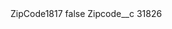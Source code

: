 <?xml version="1.0" encoding="UTF-8"?>
<CustomMetadata xmlns="http://soap.sforce.com/2006/04/metadata" xmlns:xsi="http://www.w3.org/2001/XMLSchema-instance" xmlns:xsd="http://www.w3.org/2001/XMLSchema">
    <label>ZipCode1817</label>
    <protected>false</protected>
    <values>
        <field>Zipcode__c</field>
        <value xsi:type="xsd:string">31826</value>
    </values>
</CustomMetadata>
